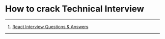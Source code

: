# How to crack Technical Interview

---
<div>
<ol>
<li><a href="./questions/react">React Interview Questions & Answers</li>
</ol>
</div>

---